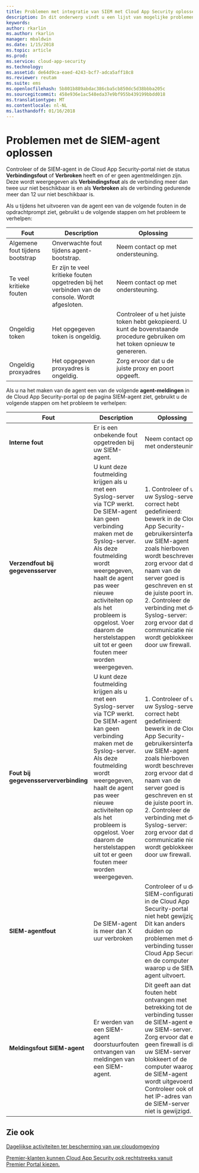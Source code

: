 ```yaml
---
title: Problemen met integratie van SIEM met Cloud App Security oplossen | Microsoft Docs
description: In dit onderwerp vindt u een lijst van mogelijke problemen bij het verbinden van de SIEM met Cloud App Security en bijbehorende oplossingen daarvoor.
keywords: 
author: rkarlin
ms.author: rkarlin
manager: mbaldwin
ms.date: 1/15/2018
ms.topic: article
ms.prod: 
ms.service: cloud-app-security
ms.technology: 
ms.assetid: de64d9ca-eaed-4243-bcf7-adca5aff18c8
ms.reviewer: reutam
ms.suite: ems
ms.openlocfilehash: 5b801b889abdac386cba5cb850dc5d38bbba205c
ms.sourcegitcommit: 458e936e1ac548eda37e9bf955b439199bbdd018
ms.translationtype: MT
ms.contentlocale: nl-NL
ms.lasthandoff: 01/16/2018
---
```

# <a name="troubleshooting-the-siem-agent"></a>Problemen met de SIEM-agent oplossen

Controleer of de SIEM-agent in de Cloud App Security-portal niet de status **Verbindingsfout** of **Verbroken** heeft en of er geen agentmeldingen zijn. Deze wordt weergegeven als **Verbindingsfout** als de verbinding meer dan twee uur niet beschikbaar is en als **Verbroken** als de verbinding gedurende meer dan 12 uur niet beschikbaar is.

Als u tijdens het uitvoeren van de agent een van de volgende fouten in de opdrachtprompt ziet, gebruikt u de volgende stappen om het probleem te verhelpen:

|Fout|Description|Oplossing|
|----|----|----|
|Algemene fout tijdens bootstrap|Onverwachte fout tijdens agent-bootstrap.|Neem contact op met ondersteuning.|
|Te veel kritieke fouten|Er zijn te veel kritieke fouten opgetreden bij het verbinden van de console. Wordt afgesloten.|Neem contact op met ondersteuning.|
|Ongeldig token|Het opgegeven token is ongeldig.|Controleer of u het juiste token hebt gekopieerd. U kunt de bovenstaande procedure gebruiken om het token opnieuw te genereren.|
|Ongeldig proxyadres|Het opgegeven proxyadres is ongeldig.|Zorg ervoor dat u de juiste proxy en poort opgeeft.|


Als u na het maken van de agent een van de volgende **agent-meldingen** in de Cloud App Security-portal op de pagina SIEM-agent ziet, gebruikt u de volgende stappen om het probleem te verhelpen:

|Fout|Description|Oplossing|
|----|----|----|
|**Interne fout**|Er is een onbekende fout opgetreden bij uw SIEM-agent.|Neem contact op met ondersteuning.|
|**Verzendfout bij gegevensserver**|U kunt deze foutmelding krijgen als u met een Syslog-server via TCP werkt. De SIEM-agent kan geen verbinding maken met de Syslog-server.  Als deze foutmelding wordt weergegeven, haalt de agent pas weer nieuwe activiteiten op als het probleem is opgelost. Voer daarom de herstelstappen uit tot er geen fouten meer worden weergegeven.|1. Controleer of u uw Syslog-server correct hebt gedefinieerd: bewerk in de Cloud App Security-gebruikersinterface uw SIEM-agent zoals hierboven wordt beschreven, zorg ervoor dat de naam van de server goed is geschreven en stel de juiste poort in. </br>2. Controleer de verbinding met de Syslog-server: zorg ervoor dat de communicatie niet wordt geblokkeerd door uw firewall.| 
|**Fout bij gegevensserververbinding**| U kunt deze foutmelding krijgen als u met een Syslog-server via TCP werkt. De SIEM-agent kan geen verbinding maken met de Syslog-server.  Als deze foutmelding wordt weergegeven, haalt de agent pas weer nieuwe activiteiten op als het probleem is opgelost. Voer daarom de herstelstappen uit tot er geen fouten meer worden weergegeven.|1. Controleer of u uw Syslog-server correct hebt gedefinieerd: bewerk in de Cloud App Security-gebruikersinterface uw SIEM-agent zoals hierboven wordt beschreven, zorg ervoor dat de naam van de server goed is geschreven en stel de juiste poort in. </br>2. Controleer de verbinding met de Syslog-server: zorg ervoor dat de communicatie niet wordt geblokkeerd door uw firewall.|
|**SIEM-agentfout**|De SIEM-agent is meer dan X uur verbroken|Controleer of u de SIEM-configuratie in de Cloud App Security-portal niet hebt gewijzigd. Dit kan anders duiden op problemen met de verbinding tussen Cloud App Security en de computer waarop u de SIEM-agent uitvoert.|
|**Meldingsfout SIEM-agent**|Er werden van een SIEM-agent doorstuurfouten ontvangen van meldingen van een SIEM-agent.|Dit geeft aan dat u fouten hebt ontvangen met betrekking tot de verbinding tussen de SIEM-agent en uw SIEM-server. Zorg ervoor dat er geen firewall is die uw SIEM-server blokkeert of de computer waarop de SIEM-agent wordt uitgevoerd. Controleer ook of het IP-adres van de SIEM-server niet is gewijzigd.|



## <a name="see-also"></a>Zie ook  
[Dagelijkse activiteiten ter bescherming van uw cloudomgeving](daily-activities-to-protect-your-cloud-environment.md)   

[Premier-klanten kunnen Cloud App Security ook rechtstreeks vanuit Premier Portal kiezen.](https://premier.microsoft.com/)  
  
  